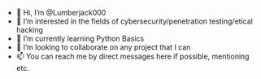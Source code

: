 - 👋 Hi, I’m @Lumberjack000
- 👀 I’m interested in the fields of cybersecurity/penetration testing/etical hacking
- 🌱 I’m currently learning Python Basics
- 💞️ I’m looking to collaborate on any project that I can
- 📫 You can reach me by direct messages here if possible, mentioning etc.

<!---
Lumberjack000/Lumberjack000 is a ✨ special ✨ repository because its `README.md` (this file) appears on your GitHub profile.
You can click the Preview link to take a look at your changes.
--->
